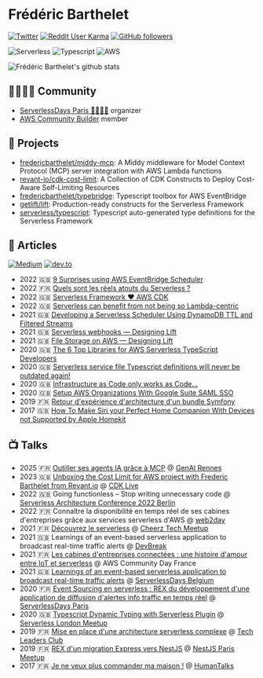 # Frédéric Barthelet

[![Twitter](https://img.shields.io/twitter/follow/bartheletf.svg?style=social&label=@bartheletf)](https://twitter.com/bartheletf)
[![Reddit User Karma](https://img.shields.io/reddit/user-karma/combined/bartheletf?label=reddit&style=social)](https://www.reddit.com/user/bartheletf)
[![GitHub followers](https://img.shields.io/github/followers/fredericbarthelet?style=social)](https://github.com/fredericbarthelet)

![Serverless](https://img.shields.io/badge/Serverless-%23FFFFFF?logo=serverless&logoColor=red&style=for-the-badge)
![Typescript](https://img.shields.io/badge/typescript%20-%23FFFFFF.svg?&style=for-the-badge&logo=typescript&logoColor=blue)
![AWS](https://img.shields.io/badge/AWS-%23FFFFFF?logo=amazon-aws&logoColor=orange&style=for-the-badge)

![Frédéric Barthelet's github stats](https://github-readme-stats.vercel.app/api?username=fredericbarthelet&count_private=true&show_icons=true&hide_border=true&custom_title=Github%20Stats&theme=transparent)

## 👨‍👩‍👧‍👦 Community

- [ServerlessDays Paris 🦄🗼🇫🇷](https://paris.serverlessdays.io/) organizer
- [AWS Community Builder](https://aws.amazon.com/fr/developer/community/community-builders/) member

## 🚀 Projects

- [fredericbarthelet/middy-mcp](https://github.com/fredericbarthelet/middy-mcp): A Middy middleware for Model Context Protocol (MCP) server integration with AWS Lambda functions
- [revant-io/cdk-cost-limit](https://github.com/revant-io/cdk-cost-limit): A Collection of CDK Constructs to Deploy Cost-Aware Self-Limiting Resources
- [fredericbarthelet/typebridge](https://github.com/fredericbarthelet/typebridge): Typescript toolbox for AWS EventBridge
- [getlift/lift](https://github.com/getlift/lift): Production-ready constructs for the Serverless Framework
- [serverless/typescript](https://github.com/serverless/typescript): Typescript auto-generated type definitions for the Serverless Framework

## 📖 Articles

[![Medium](https://img.shields.io/badge/medium-@fbarthelet-black?style=social&logo=medium)](https://medium.com/@fbarthelet)
[![dev.to](https://img.shields.io/badge/dev.to-@fredericbarthelet-black?style=social&logo=dev.to)](https://dev.to/fredericbarthelet)

- 2022 🇬🇧 [9 Surprises using AWS EventBridge Scheduler](https://dev.to/kumo/9-surprises-using-aws-eventbridge-scheduler-13b6)
- 2022 🇫🇷 [Quels sont les réels atouts du Serverless ?](https://www.itpro.fr/quels-sont-les-reels-atouts-du-serverless/)
- 2022 🇬🇧 [Serverless Framework ️❤️ AWS CDK](https://dev.to/kumo/serverless-framework-aws-cdk-1dnf)
- 2022 🇬🇧 [Serverless can benefit from not being so Lambda-centric](https://dev.to/kumo/serverless-can-benefit-from-not-being-so-lambda-centric-1c4h)
- 2021 🇬🇧 [Developing a Serverless Scheduler Using DynamoDB TTL and Filtered Streams](https://www.serverless.com/blog/guest-post-developing-a-serverless-scheduler-using-dynamodb-ttl-and-filtered-streams)
- 2021 🇬🇧 [Serverless webhooks — Designing Lift](https://medium.com/serverless-transformation/serverless-webhooks-designing-lift-d01fcdca2bd5)
- 2021 🇬🇧 [File Storage on AWS — Designing Lift](https://medium.com/serverless-transformation/file-storage-on-aws-designing-lift-1caf8c7b9bb0)
- 2020 🇬🇧 [The 6 Top Libraries for AWS Serverless TypeScript Developers](https://medium.com/serverless-transformation/the-awesome-libraries-of-aws-typescript-serverless-developers-c50e859a0ef0)
- 2020 🇬🇧 [Serverless service file Typescript definitions will never be outdated again!](https://medium.com/serverless-transformation/serverless-service-file-typescript-definitions-will-never-be-outdated-again-f5c0d2a80e95)
- 2020 🇬🇧 [Infrastructure as Code only works as Code…](https://medium.com/serverless-transformation/infrastructure-as-code-only-works-as-code-a8f0072b29cf)
- 2020 🇬🇧 [Setup AWS Organizations With Google Suite SAML SSO](https://medium.com/serverless-transformation/setup-aws-organizations-with-google-suite-saml-sso-7e676f5ed3e1)
- 2019 🇫🇷 [Retour d'expérience d'architecture d'un bundle Symfony](https://afsy.fr/avent/2019/18-rex-implementation-bundle-symfony)
- 2017 🇬🇧 [How To Make Siri your Perfect Home Companion With Devices not Supported by Apple Homekit](https://blog.theodo.com/2017/08/make-siri-perfect-home-companion-devices-not-supported-apple-homekit/)

## 📺 Talks

- 2025 🇫🇷 [Outiller ses agents IA grâce à MCP](https://www.youtube.com/watch?v=lfB6AX8Egek) @ [GenAI Rennes](https://www.meetup.com/fr-FR/generative-ai-rennes/)
- 2023 🇬🇧 [Unboxing the Cost Limit for AWS project with Frederic Barthelet from Revant.io](https://www.youtube.com/watch?v=YV94RGhBfOM) @ [CDK Live](https://www.youtube.com/@CDK-Live)
- 2022 🇬🇧 Going functionless – Stop writing unnecessary code @ [Serverless Architecture Conference 2022 Berlin](https://serverless-architecture.io/berlin/)
- 2022 🇫🇷 Connaître la disponibilité en temps réel de ses cabines d'entreprises grâce aux services serverless d'AWS @ [web2day](https://web2day.co/)
- 2021 🇫🇷 [Découvrez le serverless](https://www.youtube.com/watch?v=2hw5qz-95YA) @ [Cheerz Tech Meetup](https://www.meetup.com/fr-FR/cheerz-tech-meetups/)
- 2021 🇬🇧 Learnings of an event-based serverless application to broadcast real-time traffic alerts @ [DevBreak](https://www.devbreak.io/)
- 2021 🇫🇷 [Les cabines d'entreprises connectées : une histoire d'amour entre IoT et serverless](https://youtu.be/RwAEUx55Zew?t=21760) @ AWS Community Day France
- 2021 🇬🇧 [Learnings of an event-based serverless application to broadcast real-time traffic alerts](https://www.youtube.com/watch?v=AJir5savltM) @ [ServerlessDays Belgium](https://www.meetup.com/fr-FR/ServerlessDays-Belgium/)
- 2020 🇫🇷 [Event Sourcing en serverless : REX du développement d'une application de diffusion d'alertes info traffic en temps réel](https://www.youtube.com/watch?v=w_7dz77P9DE) @ [ServerlessDays Paris](https://paris.serverlessdays.io/)
- 2020 🇬🇧 [Typescript Dynamic Typing with Serverless Plugin](https://www.youtube.com/watch?v=s0nX_MDSDag) @ [Serverless London Meetup](https://www.meetup.com/Serverless-London/)
- 2019 🇫🇷 [Mise en place d'une architecture serverless complexe](https://www.youtube.com/watch?v=2n9AWXvb32E) @ [Tech Leaders Club](https://www.techleaders.club)
- 2019 🇫🇷 [REX d'un migration Express vers NestJS](https://www.youtube.com/watch?v=nNrt-6j18_w) @ [NestJS Paris Meetup](https://www.meetup.com/NestJS-Paris-Meetup/)
- 2017 🇫🇷 [Je ne veux plus commander ma maison !](https://www.youtube.com/watch?v=QE-BuO4EjuM) @ [HumanTalks](https://humantalks.com)
